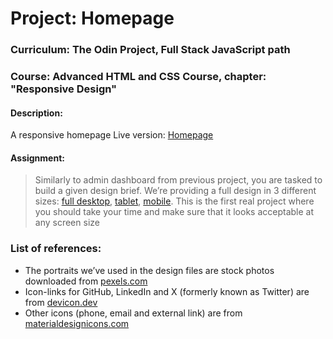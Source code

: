 # Project: Homepage

### Curriculum: The Odin Project, Full Stack JavaScript path

### Course: Advanced HTML and CSS Course, chapter: "Responsive Design"

#### Description:

A responsive homepage
Live version: [Homepage](https://irynamatsiuk.github.io/projects/homepage_live/template.html)

#### Assignment:

> Similarly to admin dashboard from previous project, you are tasked to build a given design brief. We’re providing a full design in 3 different sizes:
> [full desktop](https://cdn.statically.io/gh/TheOdinProject/curriculum/fd6d4d2e2abbac4a3bd183bba6b6eaf1548a1458/advanced_html_css/responsive_design/project_personal_portfolio/imgs/portfolio.png),
> [tablet](https://cdn.statically.io/gh/TheOdinProject/curriculum/1c8b5c739efd263e8cc48703988b18d6e3afe034/advanced_html_css/responsive-design/project_personal_portfolio/imgs/portfolio%20tablet.png),
> [mobile](https://cdn.statically.io/gh/TheOdinProject/curriculum/1c8b5c739efd263e8cc48703988b18d6e3afe034/advanced_html_css/responsive-design/project_personal_portfolio/imgs/portfolio%20mobile.png).
> This is the first real project where you should take your time and make sure that it looks acceptable at any screen size

### List of references:

- The portraits we’ve used in the design files are stock photos downloaded from [pexels.com](https://www.pexels.com/)
- Icon-links for GitHub, LinkedIn and X (formerly known as Twitter) are from [devicon.dev](https://devicon.dev/)
- Other icons (phone, email and external link) are from [materialdesignicons.com](https://materialdesignicons.com/)
